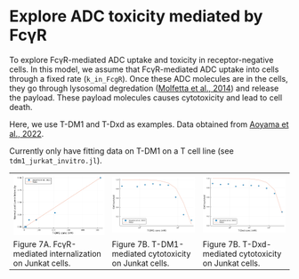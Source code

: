
# Explore ADC toxicity mediated by FcγR

To explore FcγR-mediated ADC uptake and toxicity in receptor-negative cells. In this model, we assume that FcγR-mediated ADC uptake into cells through a fixed rate (`k_in_FcgR`). Once these ADC molecules are in the cells, they go through lysosomal degredation ([Molfetta et al., 2014](https://www.ncbi.nlm.nih.gov/pmc/articles/PMC4166898/)) and release the payload. These payload molecules causes cytotoxicity and lead to cell death.  

Here, we use T-DM1 and T-Dxd as examples. Data obtained from [Aoyama et al., 2022](https://www.ncbi.nlm.nih.gov/pmc/articles/PMC8837541/). 

Currently only have fitting data on T-DM1 on a T cell line (see `tdm1_jurkat_invitro.jl`). 

<table>
  <tr>
    <td><img src="figure/tdm1_junkat_internalization.png"></td>
    <td><img src="figure/tdm1_junkat_toxicity.png"></td>
    <td><img src="figure/tdxd_junkat_toxicity.png"></td>
  </tr>
  <tr>
    <td>Figure 7A. FcγR-mediated internalization on Junkat cells.</td>
    <td>Figure 7B. T-DM1-mediated cytotoxicity on Junkat cells.</td>
    <td>Figure 7B. T-Dxd-mediated cytotoxicity on Junkat cells.</td>
  </tr>
 </table>


